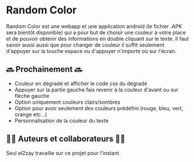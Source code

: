 # Random Color

Random Color est une webapp et une application android (le fichier .APK sera bientôt disponible)
qui a pour but de choisir une couleur à votre place et de pouvoir obtenir des informations en double cliquant sur le texte. Il faut savoir aussi aussi que pour changer de couleur il suffit seulement d'appuyer sur la touche espace ou d'appuyer n'importe où sur l'écran. 
## 🔜 Prochainement 🔜

- Couleur en dégradé et afficher le code css du dégradé
- Appuyer sur la partie gauche fais revenir à la couleur d'avant ou sur flèche gauche
- Option uniquement couleurs clairs/sombres
- Option pour avoir seulement des couleurs prédéfini (rouge, bleu, vert, orange etc...)
- Personnalisation de la couleur du texte


## 👨‍💻 Auteurs et collaborateurs 👩‍💻

Seul el2zay travaille sur ce projet pour l'instant
